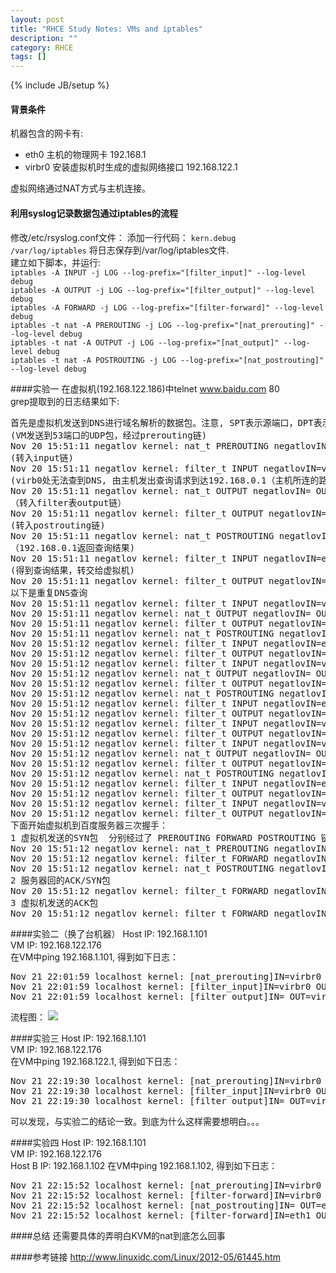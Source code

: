 ```yaml
---
layout: post
title: "RHCE Study Notes: VMs and iptables"
description: ""
category: RHCE
tags: []
---
```

{% include JB/setup %}
#### 背景条件
机器包含的网卡有:

+ eth0 主机的物理网卡 192.168.1
+ virbr0 安装虚拟机时生成的虚拟网络接口 192.168.122.1

虚拟网络通过NAT方式与主机连接。

#### 利用syslog记录数据包通过iptables的流程
修改/etc/rsyslog.conf文件： 
添加一行代码： `kern.debug    /var/log/iptables` 将日志保存到/var/log/iptables文件.  
建立如下脚本，并运行:  
`iptables -A INPUT -j LOG --log-prefix="[filter_input]" --log-level debug`  
`iptables -A OUTPUT -j LOG --log-prefix="[filter_output]" --log-level debug`  
`iptables -A FORWARD -j LOG --log-prefix="[filter-forward]" --log-level debug`  
`iptables -t nat -A PREROUTING -j LOG --log-prefix="[nat_prerouting]" --log-level debug`  
`iptables -t nat -A OUTPUT -j LOG --log-prefix="[nat_output]" --log-level debug`  
`iptables -t nat -A POSTROUTING -j LOG --log-prefix="[nat_postrouting]" --log-level debug`  

####实验一
在虚拟机(192.168.122.186)中telnet www.baidu.com 80  
grep提取到的日志结果如下:  
<pre>
首先是虚拟机发送到DNS进行域名解析的数据包。注意, SPT表示源端口，DPT表示目的端口。  
(VM发送到53端口的UDP包，经过prerouting链)
Nov 20 15:51:11 negatlov kernel: nat_t PREROUTING negatlovIN=virbr0 OUT= PHYSIN=vnet0 MAC=52:54:00:2f:96:3f:52:54:00:59:b1:a6:08:00 SRC=192.168.122.186 DST=192.168.122.1 LEN=59 TOS=0x00 PREC=0x00 TTL=64 ID=56366 DF PROTO=UDP SPT=1024 DPT=53 LEN=39 
(转入input链)
Nov 20 15:51:11 negatlov kernel: filter_t INPUT negatlovIN=virbr0 OUT= PHYSIN=vnet0 MAC=52:54:00:2f:96:3f:52:54:00:59:b1:a6:08:00 SRC=192.168.122.186 DST=192.168.122.1 LEN=59 TOS=0x00 PREC=0x00 TTL=64 ID=56366 DF PROTO=UDP SPT=1024 DPT=53 LEN=39 
(virb0处无法查到DNS, 由主机发出查询请求到达192.168.0.1（主机所连的路由器）)
Nov 20 15:51:11 negatlov kernel: nat_t OUTPUT negatlovIN= OUT=eth0 SRC=192.168.0.9 DST=192.168.0.1 LEN=59 TOS=0x00 PREC=0x00 TTL=64 ID=0 DF PROTO=UDP SPT=65523 DPT=53 LEN=39 
（转入filter表output链）
Nov 20 15:51:11 negatlov kernel: filter_t OUTPUT negatlovIN= OUT=eth0 SRC=192.168.0.9 DST=192.168.0.1 LEN=59 TOS=0x00 PREC=0x00 TTL=64 ID=0 DF PROTO=UDP SPT=65523 DPT=53 LEN=39 
(转入postrouting链)
Nov 20 15:51:11 negatlov kernel: nat_t POSTROUTING negatlovIN= OUT=eth0 SRC=192.168.0.9 DST=192.168.0.1 LEN=59 TOS=0x00 PREC=0x00 TTL=64 ID=0 DF PROTO=UDP SPT=65523 DPT=53 LEN=39 
（192.168.0.1返回查询结果)
Nov 20 15:51:11 negatlov kernel: filter_t INPUT negatlovIN=eth0 OUT= MAC=00:22:68:1b:d7:1e:c8:3a:35:64:47:dc:08:00 SRC=192.168.0.1 DST=192.168.0.9 LEN=86 TOS=0x00 PREC=0x00 TTL=64 ID=48477 PROTO=UDP SPT=53 DPT=65523 LEN=66 
(得到查询结果，转交给虚拟机)
Nov 20 15:51:11 negatlov kernel: filter_t OUTPUT negatlovIN= OUT=virbr0 SRC=192.168.122.1 DST=192.168.122.186 LEN=86 TOS=0x00 PREC=0x00 TTL=64 ID=0 DF PROTO=UDP SPT=53 DPT=1024 LEN=66 
以下是重复DNS查询
Nov 20 15:51:11 negatlov kernel: filter_t INPUT negatlovIN=virbr0 OUT= PHYSIN=vnet0 MAC=52:54:00:2f:96:3f:52:54:00:59:b1:a6:08:00 SRC=192.168.122.186 DST=192.168.122.1 LEN=59 TOS=0x00 PREC=0x00 TTL=64 ID=56376 DF PROTO=UDP SPT=1024 DPT=53 LEN=39 
Nov 20 15:51:11 negatlov kernel: nat_t OUTPUT negatlovIN= OUT=eth0 SRC=192.168.0.9 DST=192.168.0.1 LEN=59 TOS=0x00 PREC=0x00 TTL=64 ID=0 DF PROTO=UDP SPT=40249 DPT=53 LEN=39 
Nov 20 15:51:11 negatlov kernel: filter_t OUTPUT negatlovIN= OUT=eth0 SRC=192.168.0.9 DST=192.168.0.1 LEN=59 TOS=0x00 PREC=0x00 TTL=64 ID=0 DF PROTO=UDP SPT=40249 DPT=53 LEN=39 
Nov 20 15:51:11 negatlov kernel: nat_t POSTROUTING negatlovIN= OUT=eth0 SRC=192.168.0.9 DST=192.168.0.1 LEN=59 TOS=0x00 PREC=0x00 TTL=64 ID=0 DF PROTO=UDP SPT=40249 DPT=53 LEN=39 
Nov 20 15:51:12 negatlov kernel: filter_t INPUT negatlovIN=eth0 OUT= MAC=00:22:68:1b:d7:1e:c8:3a:35:64:47:dc:08:00 SRC=192.168.0.1 DST=192.168.0.9 LEN=254 TOS=0x00 PREC=0x00 TTL=64 ID=48480 PROTO=UDP SPT=53 DPT=40249 LEN=234 
Nov 20 15:51:12 negatlov kernel: filter_t OUTPUT negatlovIN= OUT=virbr0 SRC=192.168.122.1 DST=192.168.122.186 LEN=254 TOS=0x00 PREC=0x00 TTL=64 ID=0 DF PROTO=UDP SPT=53 DPT=1024 LEN=234 
Nov 20 15:51:12 negatlov kernel: filter_t INPUT negatlovIN=virbr0 OUT= PHYSIN=vnet0 MAC=52:54:00:2f:96:3f:52:54:00:59:b1:a6:08:00 SRC=192.168.122.186 DST=192.168.122.1 LEN=72 TOS=0x00 PREC=0x00 TTL=64 ID=56397 DF PROTO=UDP SPT=1024 DPT=53 LEN=52 
Nov 20 15:51:12 negatlov kernel: nat_t OUTPUT negatlovIN= OUT=eth0 SRC=192.168.0.9 DST=192.168.0.1 LEN=72 TOS=0x00 PREC=0x00 TTL=64 ID=0 DF PROTO=UDP SPT=24271 DPT=53 LEN=52 
Nov 20 15:51:12 negatlov kernel: filter_t OUTPUT negatlovIN= OUT=eth0 SRC=192.168.0.9 DST=192.168.0.1 LEN=72 TOS=0x00 PREC=0x00 TTL=64 ID=0 DF PROTO=UDP SPT=24271 DPT=53 LEN=52 
Nov 20 15:51:12 negatlov kernel: nat_t POSTROUTING negatlovIN= OUT=eth0 SRC=192.168.0.9 DST=192.168.0.1 LEN=72 TOS=0x00 PREC=0x00 TTL=64 ID=0 DF PROTO=UDP SPT=24271 DPT=53 LEN=52 
Nov 20 15:51:12 negatlov kernel: filter_t INPUT negatlovIN=eth0 OUT= MAC=00:22:68:1b:d7:1e:c8:3a:35:64:47:dc:08:00 SRC=192.168.0.1 DST=192.168.0.9 LEN=161 TOS=0x00 PREC=0x00 TTL=64 ID=48482 PROTO=UDP SPT=53 DPT=24271 LEN=141 
Nov 20 15:51:12 negatlov kernel: filter_t OUTPUT negatlovIN= OUT=virbr0 SRC=192.168.122.1 DST=192.168.122.186 LEN=161 TOS=0x00 PREC=0x00 TTL=64 ID=0 DF PROTO=UDP SPT=53 DPT=1024 LEN=141 
Nov 20 15:51:12 negatlov kernel: filter_t INPUT negatlovIN=virbr0 OUT= PHYSIN=vnet0 MAC=52:54:00:2f:96:3f:52:54:00:59:b1:a6:08:00 SRC=192.168.122.186 DST=192.168.122.1 LEN=59 TOS=0x00 PREC=0x00 TTL=64 ID=56416 DF PROTO=UDP SPT=1024 DPT=53 LEN=39 
Nov 20 15:51:12 negatlov kernel: filter_t OUTPUT negatlovIN= OUT=virbr0 SRC=192.168.122.1 DST=192.168.122.186 LEN=89 TOS=0x00 PREC=0x00 TTL=64 ID=0 DF PROTO=UDP SPT=53 DPT=1024 LEN=69 
Nov 20 15:51:12 negatlov kernel: filter_t INPUT negatlovIN=virbr0 OUT= PHYSIN=vnet0 MAC=52:54:00:2f:96:3f:52:54:00:59:b1:a6:08:00 SRC=192.168.122.186 DST=192.168.122.1 LEN=72 TOS=0x00 PREC=0x00 TTL=64 ID=56416 DF PROTO=UDP SPT=1024 DPT=53 LEN=52 
Nov 20 15:51:12 negatlov kernel: nat_t OUTPUT negatlovIN= OUT=eth0 SRC=192.168.0.9 DST=192.168.0.1 LEN=72 TOS=0x00 PREC=0x00 TTL=64 ID=0 DF PROTO=UDP SPT=12309 DPT=53 LEN=52 
Nov 20 15:51:12 negatlov kernel: filter_t OUTPUT negatlovIN= OUT=eth0 SRC=192.168.0.9 DST=192.168.0.1 LEN=72 TOS=0x00 PREC=0x00 TTL=64 ID=0 DF PROTO=UDP SPT=12309 DPT=53 LEN=52 
Nov 20 15:51:12 negatlov kernel: nat_t POSTROUTING negatlovIN= OUT=eth0 SRC=192.168.0.9 DST=192.168.0.1 LEN=72 TOS=0x00 PREC=0x00 TTL=64 ID=0 DF PROTO=UDP SPT=12309 DPT=53 LEN=52 
Nov 20 15:51:12 negatlov kernel: filter_t INPUT negatlovIN=eth0 OUT= MAC=00:22:68:1b:d7:1e:c8:3a:35:64:47:dc:08:00 SRC=192.168.0.1 DST=192.168.0.9 LEN=161 TOS=0x00 PREC=0x00 TTL=64 ID=48484 PROTO=UDP SPT=53 DPT=12309 LEN=141 
Nov 20 15:51:12 negatlov kernel: filter_t OUTPUT negatlovIN= OUT=virbr0 SRC=192.168.122.1 DST=192.168.122.186 LEN=161 TOS=0x00 PREC=0x00 TTL=64 ID=0 DF PROTO=UDP SPT=53 DPT=1024 LEN=141 
Nov 20 15:51:12 negatlov kernel: filter_t INPUT negatlovIN=virbr0 OUT= PHYSIN=vnet0 MAC=52:54:00:2f:96:3f:52:54:00:59:b1:a6:08:00 SRC=192.168.122.186 DST=192.168.122.1 LEN=59 TOS=0x00 PREC=0x00 TTL=64 ID=56436 DF PROTO=UDP SPT=1024 DPT=53 LEN=39 
Nov 20 15:51:12 negatlov kernel: filter_t OUTPUT negatlovIN= OUT=virbr0 SRC=192.168.122.1 DST=192.168.122.186 LEN=89 TOS=0x00 PREC=0x00 TTL=64 ID=0 DF PROTO=UDP SPT=53 DPT=1024 LEN=69  
下面开始虚拟机到百度服务器三次握手：   
1 虚拟机发送的SYN包  分别经过了 PREROUTING FORWARD POSTROUTING 链： 
Nov 20 15:51:12 negatlov kernel: nat_t PREROUTING negatlovIN=virbr0 OUT= PHYSIN=vnet0 MAC=52:54:00:2f:96:3f:52:54:00:59:b1:a6:08:00 SRC=192.168.122.186 DST=119.75.218.77 LEN=60 TOS=0x10 PREC=0x00 TTL=64 ID=42088 DF PROTO=TCP SPT=1025 DPT=80 WINDOW=5840 RES=0x00 SYN URGP=0 
Nov 20 15:51:12 negatlov kernel: filter_t FORWARD negatlovIN=virbr0 OUT=eth0 PHYSIN=vnet0 SRC=192.168.122.186 DST=119.75.218.77 LEN=60 TOS=0x10 PREC=0x00 TTL=63 ID=42088 DF PROTO=TCP SPT=1025 DPT=80 WINDOW=5840 RES=0x00 SYN URGP=0 
Nov 20 15:51:12 negatlov kernel: nat_t POSTROUTING negatlovIN= OUT=eth0 PHYSIN=vnet0 SRC=192.168.122.186 DST=119.75.218.77 LEN=60 TOS=0x10 PREC=0x00 TTL=63 ID=42088 DF PROTO=TCP SPT=1025 DPT=80 WINDOW=5840 RES=0x00 SYN URGP=0 
2 服务器回的ACK/SYN包  
Nov 20 15:51:12 negatlov kernel: filter_t FORWARD negatlovIN=eth0 OUT=virbr0 SRC=119.75.218.77 DST=192.168.122.186 LEN=44 TOS=0x00 PREC=0x00 TTL=61 ID=0 DF PROTO=TCP SPT=80 DPT=1025 WINDOW=5840 RES=0x00 ACK SYN URGP=0 
3 虚拟机发送的ACK包  
Nov 20 15:51:12 negatlov kernel: filter_t FORWARD negatlovIN=virbr0 OUT=eth0 PHYSIN=vnet0 SRC=192.168.122.186 DST=119.75.218.77 LEN=40 TOS=0x10 PREC=0x00 TTL=63 ID=42089 DF PROTO=TCP SPT=1025 DPT=80 WINDOW=5840 RES=0x00 ACK URGP=0 
</pre>

####实验二（换了台机器）
Host IP: 192.168.1.101  
VM IP: 192.168.122.176  
在VM中ping 192.168.1.101, 得到如下日志： 
<pre>
Nov 21 22:01:59 localhost kernel: [nat_prerouting]IN=virbr0 OUT= PHYSIN=vnet0 MAC=52:54:00:ae:f2:2c:52:54:00:76:0b:a6:08:00 SRC=192.168.122.176 DST=192.168.1.101 LEN=84 TOS=0x00 PREC=0x00 TTL=64 ID=0 DF PROTO=ICMP TYPE=8 CODE=0 ID=373 SEQ=1 
Nov 21 22:01:59 localhost kernel: [filter_input]IN=virbr0 OUT= PHYSIN=vnet0 MAC=52:54:00:ae:f2:2c:52:54:00:76:0b:a6:08:00 SRC=192.168.122.176 DST=192.168.1.101 LEN=84 TOS=0x00 PREC=0x00 TTL=64 ID=0 DF PROTO=ICMP TYPE=8 CODE=0 ID=373 SEQ=1 
Nov 21 22:01:59 localhost kernel: [filter_output]IN= OUT=virbr0 SRC=192.168.1.101 DST=192.168.122.176 LEN=84 TOS=0x00 PREC=0x00 TTL=64 ID=37841 PROTO=ICMP TYPE=0 CODE=0 ID=373 SEQ=1 
</pre>
流程图： 
![]({{site.url}}/media/1121vm2host.png)

####实验三
Host IP: 192.168.1.101  
VM IP: 192.168.122.176  
在VM中ping 192.168.122.1, 得到如下日志： 
<pre>
Nov 21 22:19:30 localhost kernel: [nat_prerouting]IN=virbr0 OUT= PHYSIN=vnet0 MAC=52:54:00:ae:f2:2c:52:54:00:76:0b:a6:08:00 SRC=192.168.122.176 DST=192.168.122.1 LEN=84 TOS=0x00 PREC=0x00 TTL=64 ID=0 DF PROTO=ICMP TYPE=8 CODE=0 ID=389 SEQ=1 
Nov 21 22:19:30 localhost kernel: [filter_input]IN=virbr0 OUT= PHYSIN=vnet0 MAC=52:54:00:ae:f2:2c:52:54:00:76:0b:a6:08:00 SRC=192.168.122.176 DST=192.168.122.1 LEN=84 TOS=0x00 PREC=0x00 TTL=64 ID=0 DF PROTO=ICMP TYPE=8 CODE=0 ID=389 SEQ=1 
Nov 21 22:19:30 localhost kernel: [filter_output]IN= OUT=virbr0 SRC=192.168.122.1 DST=192.168.122.176 LEN=84 TOS=0x00 PREC=0x00 TTL=64 ID=37844 PROTO=ICMP TYPE=0 CODE=0 ID=389 SEQ=1 
</pre>
可以发现，与实验二的结论一致。到底为什么这样需要想明白。。。

####实验四
Host IP: 192.168.1.101  
VM IP: 192.168.122.176  
Host B IP: 192.168.1.102
在VM中ping 192.168.1.102, 得到如下日志： 
<pre>
Nov 21 22:15:52 localhost kernel: [nat_prerouting]IN=virbr0 OUT= PHYSIN=vnet0 MAC=52:54:00:ae:f2:2c:52:54:00:76:0b:a6:08:00 SRC=192.168.122.176 DST=192.168.1.102 LEN=84 TOS=0x00 PREC=0x00 TTL=64 ID=0 DF PROTO=ICMP TYPE=8 CODE=0 ID=386 SEQ=1 
Nov 21 22:15:52 localhost kernel: [filter-forward]IN=virbr0 OUT=eth1 PHYSIN=vnet0 SRC=192.168.122.176 DST=192.168.1.102 LEN=84 TOS=0x00 PREC=0x00 TTL=63 ID=0 DF PROTO=ICMP TYPE=8 CODE=0 ID=386 SEQ=1 
Nov 21 22:15:52 localhost kernel: [nat_postrouting]IN= OUT=eth1 PHYSIN=vnet0 SRC=192.168.122.176 DST=192.168.1.102 LEN=84 TOS=0x00 PREC=0x00 TTL=63 ID=0 DF PROTO=ICMP TYPE=8 CODE=0 ID=386 SEQ=1 
Nov 21 22:15:52 localhost kernel: [filter-forward]IN=eth1 OUT=virbr0 SRC=192.168.1.102 DST=192.168.122.176 LEN=84 TOS=0x00 PREC=0x00 TTL=63 ID=15138 PROTO=ICMP TYPE=0 CODE=0 ID=386 SEQ=1 
</pre>
####总结
还需要具体的弄明白KVM的nat到底怎么回事

####参考链接
<http://www.linuxidc.com/Linux/2012-05/61445.htm>
